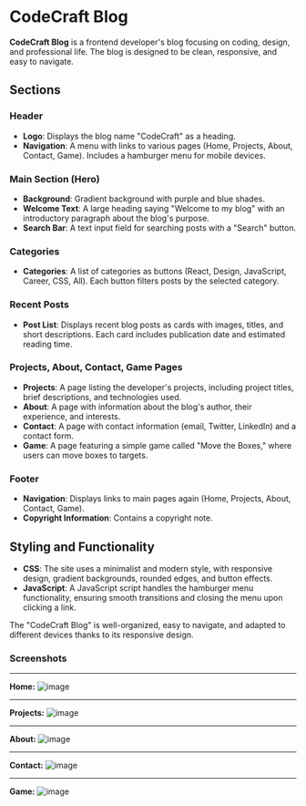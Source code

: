 # CodeCraft Blog

**CodeCraft Blog** is a frontend developer's blog focusing on coding, design, and professional life. The blog is designed to be clean, responsive, and easy to navigate.

## Sections

### Header
- **Logo**: Displays the blog name "CodeCraft" as a heading.
- **Navigation**: A menu with links to various pages (Home, Projects, About, Contact, Game). Includes a hamburger menu for mobile devices.

### Main Section (Hero)
- **Background**: Gradient background with purple and blue shades.
- **Welcome Text**: A large heading saying "Welcome to my blog" with an introductory paragraph about the blog's purpose.
- **Search Bar**: A text input field for searching posts with a "Search" button.

### Categories
- **Categories**: A list of categories as buttons (React, Design, JavaScript, Career, CSS, All). Each button filters posts by the selected category.

### Recent Posts
- **Post List**: Displays recent blog posts as cards with images, titles, and short descriptions. Each card includes publication date and estimated reading time.

### Projects, About, Contact, Game Pages
- **Projects**: A page listing the developer's projects, including project titles, brief descriptions, and technologies used.
- **About**: A page with information about the blog's author, their experience, and interests.
- **Contact**: A page with contact information (email, Twitter, LinkedIn) and a contact form.
- **Game**: A page featuring a simple game called "Move the Boxes," where users can move boxes to targets.

### Footer
- **Navigation**: Displays links to main pages again (Home, Projects, About, Contact, Game).
- **Copyright Information**: Contains a copyright note.

## Styling and Functionality
- **CSS**: The site uses a minimalist and modern style, with responsive design, gradient backgrounds, rounded edges, and button effects.
- **JavaScript**: A JavaScript script handles the hamburger menu functionality, ensuring smooth transitions and closing the menu upon clicking a link.

The "CodeCraft Blog" is well-organized, easy to navigate, and adapted to different devices thanks to its responsive design.

### Screenshots
________________________________________________________________________________________________________________________________________________________
**Home:**
![image](https://github.com/MrDemolish/software-developer-portfolio/assets/147986097/9c9a24fb-67d3-42b7-abcf-ee07275dadb0)

________________________________________________________________________________________________________________________________________________________
**Projects:**
![image](https://github.com/MrDemolish/software-developer-portfolio/assets/147986097/0128aaea-a051-471b-8006-b499437f3b4c)

________________________________________________________________________________________________________________________________________________________
**About:**
![image](https://github.com/MrDemolish/software-developer-portfolio/assets/147986097/39f947e3-c55e-4f87-a90a-42b1ddab15a9)

________________________________________________________________________________________________________________________________________________________
**Contact:**
![image](https://github.com/MrDemolish/software-developer-portfolio/assets/147986097/30ade9d4-8924-4252-9815-bd50ec0bf91b)

________________________________________________________________________________________________________________________________________________________
**Game:**
![image](https://github.com/MrDemolish/software-developer-portfolio/assets/147986097/aa9dc7d8-6b4b-4223-89f1-338b75273620)

